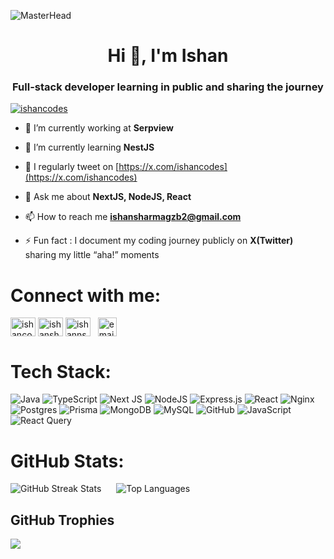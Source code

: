 ![MasterHead](https://github.com/user-attachments/assets/e68427e7-ec03-4f11-85d0-072ad82d115f)
<h1 align="center">Hi 👋, I'm Ishan</h1>
<h3 align="center">Full-stack developer learning in public and sharing the journey</h3>

<p align="left"> <a href="https://twitter.com/ishancodes" target="blank"><img src="https://img.shields.io/twitter/follow/ishancodes?logo=twitter&style=for-the-badge" alt="ishancodes" /></a> </p>

- 🔭 I’m currently working at **Serpview**

- 🌱 I’m currently learning **NestJS**

- 📝 I regularly tweet on [https://x.com/ishancodes](https://x.com/ishancodes)

- 💬 Ask me about **NextJS, NodeJS, React**

- 📫 How to reach me **ishansharmagzb2@gmail.com**

- ⚡ Fun fact : I document my coding journey publicly on **X(Twitter)** sharing my little “aha!” moments

# Connect with me:
<p align="left">
<a href="https://twitter.com/ishancodes" target="blank"><img align="center" src="https://raw.githubusercontent.com/rahuldkjain/github-profile-readme-generator/master/src/images/icons/Social/twitter.svg" alt="ishancodes" height="30" width="40" /></a>
<a href="https://linkedin.com/in/ishansharmax" target="blank"><img align="center" src="https://raw.githubusercontent.com/rahuldkjain/github-profile-readme-generator/master/src/images/icons/Social/linked-in-alt.svg" alt="ishansharmax" height="30" width="40" /></a>
<a href="https://instagram.com/ishannsharma" target="blank"><img align="center" src="https://raw.githubusercontent.com/rahuldkjain/github-profile-readme-generator/master/src/images/icons/Social/instagram.svg" alt="ishannsharma" height="30" width="40" /></a>
<a href="mailto:ishansharmagzb2@gmail.com" target="blank">
  <img align="center" src="https://upload.wikimedia.org/wikipedia/commons/4/4e/Gmail_Icon.png" alt="email" width="30" height="30" style="margin-left: 8px;" />
</a>
</p>

# Tech Stack:

![Java](https://img.shields.io/badge/java-%23ED8B00.svg?style=for-the-badge&logo=openjdk&logoColor=white) ![TypeScript](https://img.shields.io/badge/typescript-%23007ACC.svg?style=for-the-badge&logo=typescript&logoColor=white) ![Next JS](https://img.shields.io/badge/Next-black?style=for-the-badge&logo=next.js&logoColor=white) ![NodeJS](https://img.shields.io/badge/node.js-6DA55F?style=for-the-badge&logo=node.js&logoColor=white) ![Express.js](https://img.shields.io/badge/express.js-%23404d59.svg?style=for-the-badge&logo=express&logoColor=%2361DAFB) ![React](https://img.shields.io/badge/react-%2320232a.svg?style=for-the-badge&logo=react&logoColor=%2361DAFB) ![Nginx](https://img.shields.io/badge/nginx-%23009639.svg?style=for-the-badge&logo=nginx&logoColor=white) ![Postgres](https://img.shields.io/badge/postgres-%23316192.svg?style=for-the-badge&logo=postgresql&logoColor=white) ![Prisma](https://img.shields.io/badge/Prisma-3982CE?style=for-the-badge&logo=Prisma&logoColor=white) ![MongoDB](https://img.shields.io/badge/MongoDB-%234ea94b.svg?style=for-the-badge&logo=mongodb&logoColor=white) ![MySQL](https://img.shields.io/badge/mysql-4479A1.svg?style=for-the-badge&logo=mysql&logoColor=white) ![GitHub](https://img.shields.io/badge/github-%23121011.svg?style=for-the-badge&logo=github&logoColor=white) ![JavaScript](https://img.shields.io/badge/javascript-%23323330.svg?style=for-the-badge&logo=javascript&logoColor=%23F7DF1E) ![React Query](https://img.shields.io/badge/-React%20Query-FF4154?style=for-the-badge&logo=react%20query&logoColor=white)

# GitHub Stats:

<img src="https://nirzak-streak-stats.vercel.app/?user=ishansharmax&theme=dark&hide_border=false" alt="GitHub Streak Stats" style="margin-right: 20px;" />

<img src="https://github-readme-stats.vercel.app/api/top-langs/?username=ishansharmax&theme=dark&hide_border=false&include_all_commits=true&count_private=true&layout=compact" alt="Top Languages" />


## GitHub Trophies

![](https://github-profile-trophy.vercel.app/?username=ishansharmax&theme=shadow_blue&no-frame=true&no-bg=true&margin-w=4)




<!-- Proudly created with GPRM ( https://gprm.itsvg.in ) -->
